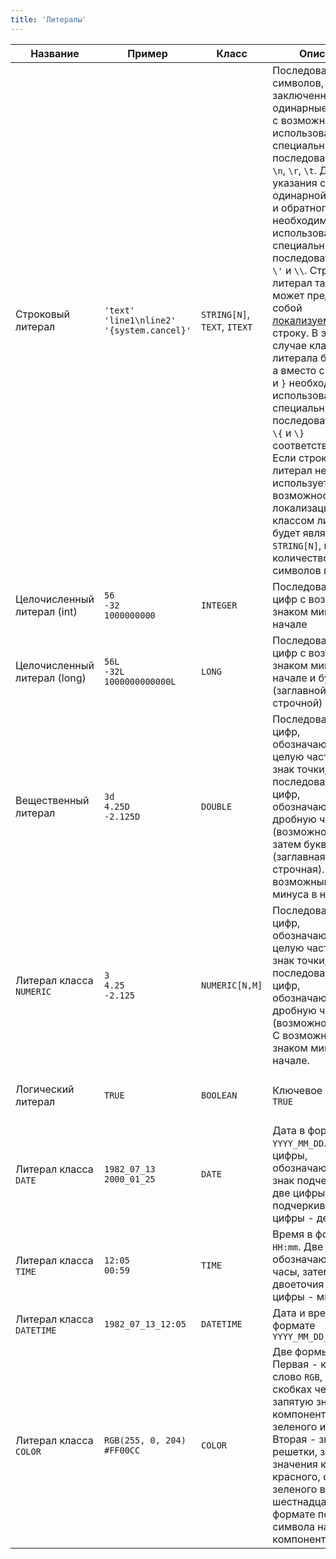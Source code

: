 ```yaml
---
title: 'Литералы'
---
```


|Название|Пример|Класс|Описание|Ограничения|
|---|---|---|---|---|
|<a className="lsdoc-anchor" id="strliteral"/>Строковый литерал|`'text'`<br/>`'line1\nline2'`<br/>`'{system.cancel}'`|`STRING[N]`, `TEXT`, `ITEXT`|Последовательность символов, заключенная в одинарные кавычки с возможностью использовать специальные последовательности `\n`, `\r`, `\t`. Для указания символов одинарной кавычки и обратного слэша необходимо использовать специальные последовательности `\'` и `\\`. Строковый литерал также может представлять собой [локализуемую](Internationalization.md) строку. В этом случае классом литерала будет `TEXT`, а вместо символов `{` и `}` необходимо использовать специальные последовательности `\{` и `\}` соответственно. Если строковый литерал не использует возможности локализации, то классом литерала будет являться `STRING[N]`, где N - количество символов в строке.||
|<a className="lsdoc-anchor" id="intliteral"/>Целочисленный литерал (int)|`56`<br/>`-32`<br/>`1000000000`|`INTEGER`|Последовательность цифр с возможным знаком минуса в начале|32-битные знаковые целые числа|
|<a className="lsdoc-anchor" id="longliteral"/>Целочисленный литерал (long)|`56L`<br/>`-32L`<br/>`1000000000000L`|`LONG`|Последовательность цифр с возможным знаком минуса в начале и буквой `L` (заглавной или строчной) в конце|64-битные знаковые целые числа|
|<a className="lsdoc-anchor" id="doubleliteral"/>Вещественный литерал|`3d`<br/>`4.25D`<br/>`-2.125D`|`DOUBLE`|Последовательность цифр, обозначающая целую часть, затем знак точки, затем последовательность цифр, обозначающих дробную часть (возможно пустая), затем буква `D` (заглавная или строчная). С возможным знаком минуса в начале.|64-битное число с плавающей точкой|
|<a className="lsdoc-anchor" id="numericliteral"/>Литерал класса `NUMERIC`|`3`<br/>`4.25`<br/>`-2.125`|`NUMERIC[N,M]`|Последовательность цифр, обозначающая целую часть, затем знак точки, затем последовательность цифр, обозначающих дробную часть (возможно пустая). С возможным знаком минуса в начале.|Количество цифр целой и дробной части литерала определяют его класс|
|<a className="lsdoc-anchor" id="booleanliteral"/>Логический литерал|`TRUE`|`BOOLEAN`|Ключевое слово `TRUE`|Противоположным значением является специальное значение `NULL`|
|<a className="lsdoc-anchor" id="dateliteral"/>Литерал класса `DATE`|`1982_07_13`<br/>`2000_01_25`|`DATE`|Дата в формате `YYYY_MM_DD`. Четыре цифры, обозначающие год, знак подчеркивания, две цифры - месяц, подчеркивание, две цифры - день.||
|<a className="lsdoc-anchor" id="timeliteral"/>Литерал класса `TIME`|`12:05`<br/>`00:59`|`TIME`|Время в формате `HH:mm`. Две цифры, обозначающие часы, затем знак двоеточия и две цифры - минуты.|Часы от 0 до 23, минуты от 0 до 59|
|<a className="lsdoc-anchor" id="datetimeliteral"/>Литерал класса `DATETIME`|`1982_07_13_12:05`|`DATETIME`|Дата и время в формате `YYYY_MM_DD_HH:mm`||
|<a className="lsdoc-anchor" id="colorliteral"/>Литерал класса `COLOR`|`RGB(255, 0, 204)`<br/>`#FF00CC`|`COLOR`|Две формы задания. Первая - ключевое слово `RGB`, затем в скобках через запятую значения компонент красного, зеленого и синего. Вторая - знак решетки, затем значения компонент красного, синего и зеленого в шестнадцатеричном формате по два символа на компоненту. |Каждое число от 0 до 255. В шестнадцатеричном представлении можно использовать как заглавные, так и строчные символы|
